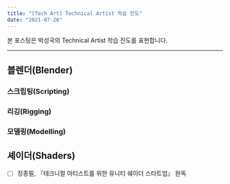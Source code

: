 ```yaml
---
title: "[Tech Art] Technical Artist 학습 진도"
date: "2021-07-26"
---
```


본 포스팅은 박성국의 Technical Artist 학습 진도를 표현합니다.

---

## 블렌더(Blender)

### 스크립팅(Scripting)

### 리깅(Rigging)

### 모델링(Modelling)

## 셰이더(Shaders)

- [ ] 정종필, 『테크니컬 아티스트를 위한 유니티 쉐이더 스타트업』 완독
